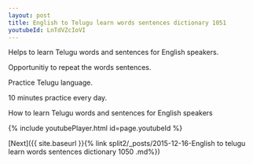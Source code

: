 ```yaml
---
layout: post
title: English to Telugu learn words sentences dictionary 1051 
youtubeId: LnTdVZcIoVI
---
```

 
 
Helps to learn Telugu words and sentences for English speakers.

Opportunitiy to repeat the words sentences. 

Practice Telugu language. 
 
10 minutes practice every day. 
 
How to learn Telugu words and sentences for English speakers 
 
{% include youtubePlayer.html id=page.youtubeId %}
 
 
[Next]({{ site.baseurl }}{% link  split2/_posts/2015-12-16-English to telugu learn words sentences dictionary 1050 .md%})
 
